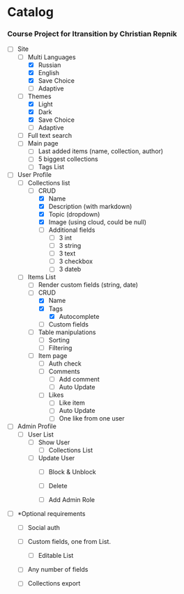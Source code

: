 # Catalog
### Course Project for Itransition by Christian Repnik

- [ ] Site
  - [ ] Multi Languages
    - [x] Russian
	- [x] English
	- [x] Save Choice
	- [ ] Adaptive
  - [ ] Themes
    - [x] Light
	- [x] Dark
	- [x] Save Choice
	- [ ] Adaptive
  - [ ] Full text search
  - [ ] Main page
    - [ ] Last added items (name, collection, author)
	- [ ] 5 biggest collections
	- [ ] Tags List

- [ ] User Profile
  - [ ] Collections list
    - [ ] CRUD
      - [x] Name
	  - [x] Description (with markdown)
	  - [x] Topic (dropdown)
	  - [x] Image (using cloud, could be null)
	  - [ ] Additional fields
	    - [ ] 3 int
	    - [ ] 3 string
	    - [ ] 3 text
	    - [ ] 3 checkbox
	    - [ ] 3 dateb 
  - [ ] Items List
    - [ ] Render custom fields (string, date)
    - [ ] CRUD
	  - [x] Name
	  - [x] Tags
	    - [x] Autocomplete
	  - [ ] Custom fields
	- [ ] Table manipulations
	  - [ ] Sorting
	  - [ ] Filtering
	- [ ] Item page
	  - [ ] Auth check
	  - [ ] Comments
	    - [ ] Add comment
		- [ ] Auto Update
	  - [ ] Likes
	    - [ ] Like item
		- [ ] Auto Update
		- [ ] One like from one user
		
- [ ] Admin Profile
  - [ ] User List
    - [ ] Show User
	  - [ ] Collections List
	- [ ] Update User
	  - [ ] Block & Unblock
	  - [ ] Delete
	  - [ ] Add Admin Role


- [ ] *Optional requirements
  - [ ] Social auth
  - [ ] Custom fields, one from List. 
    - [ ] Editable List
  - [ ] Any number of fields
  - [ ] Collections export
  